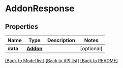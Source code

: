 # AddonResponse

## Properties
Name | Type | Description | Notes
------------ | ------------- | ------------- | -------------
**data** | [**Addon**](Addon.md) |  | [optional] 

[[Back to Model list]](../README.md#documentation-for-models) [[Back to API list]](../README.md#documentation-for-api-endpoints) [[Back to README]](../README.md)

